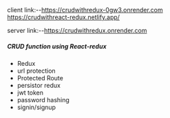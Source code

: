 client link:--https://crudwithredux-0gw3.onrender.com
              https://crudwithreact-redux.netlify.app/

server link:--https://crudwithredux.onrender.com
<h5>CRUD function using React-redux</h5>
<ul>
  <li>Redux</li>
  <li>url protection</li>
  <li>Protected Route</li>
  <li>persistor redux</li>
  <li>jwt token</li>
  <li>password hashing</li>
  <li>signin/signup</li>
</ul>
